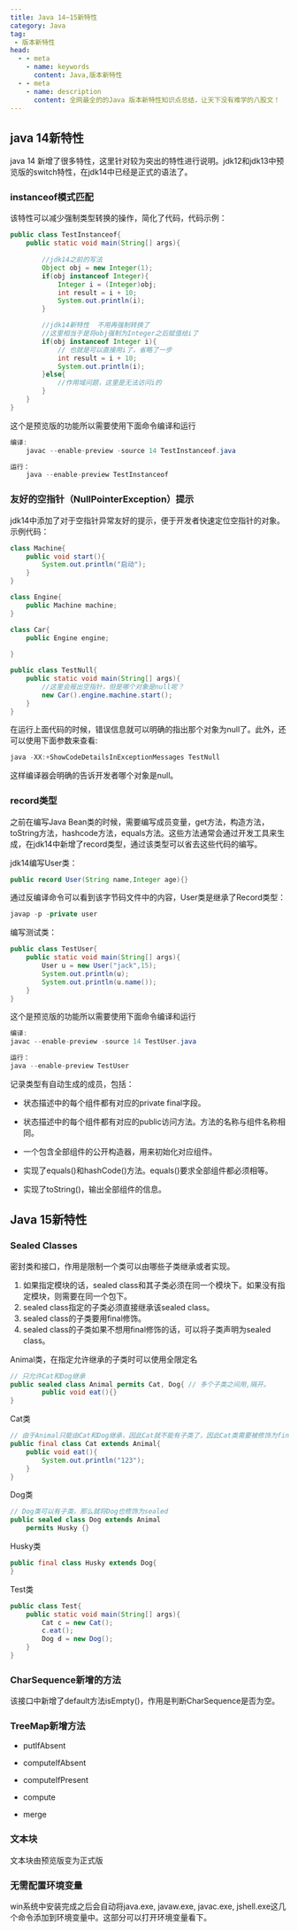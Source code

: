 ```yaml
---
title: Java 14~15新特性
category: Java
tag:
 - 版本新特性
head:
  - - meta
    - name: keywords
      content: Java,版本新特性
  - - meta
    - name: description
      content: 全网最全的的Java 版本新特性知识点总结，让天下没有难学的八股文！
---
```








## java 14新特性

java 14 新增了很多特性，这里针对较为突出的特性进行说明。jdk12和jdk13中预览版的switch特性，在jdk14中已经是正式的语法了。

 

### instanceof模式匹配

该特性可以减少强制类型转换的操作，简化了代码，代码示例：

```java
public class TestInstanceof{
    public static void main(String[] args){
    
        //jdk14之前的写法
        Object obj = new Integer(1);
        if(obj instanceof Integer){
            Integer i = (Integer)obj;
            int result = i + 10;
            System.out.println(i);
        }

        //jdk14新特性  不用再强制转换了
        //这里相当于是将obj强制为Integer之后赋值给i了
        if(obj instanceof Integer i){
            // 也就是可以直接用i了，省略了一步
            int result = i + 10;
            System.out.println(i);
        }else{
            //作用域问题，这里是无法访问i的
        }
    }
}
```

这个是预览版的功能所以需要使用下面命令编译和运行

```java
编译:
    javac --enable-preview -source 14 TestInstanceof.java

运行：
    java --enable-preview TestInstanceof
```



 

### 友好的空指针（NullPointerException）提示

jdk14中添加了对于空指针异常友好的提示，便于开发者快速定位空指针的对象。示例代码：

```java
class Machine{
    public void start(){
        System.out.println("启动");
    }
}

class Engine{
    public Machine machine;
}

class Car{
    public Engine engine;
    
}

public class TestNull{
    public static void main(String[] args){
        //这里会报出空指针，但是哪个对象是null呢？
        new Car().engine.machine.start();
    }
}
```



在运行上面代码的时候，错误信息就可以明确的指出那个对象为null了。此外，还可以使用下面参数来查看:

```java
java -XX:+ShowCodeDetailsInExceptionMessages TestNull
```



这样编译器会明确的告诉开发者哪个对象是null。

 

### record类型

之前在编写Java Bean类的时候，需要编写成员变量，get方法，构造方法，toString方法，hashcode方法，equals方法。这些方法通常会通过开发工具来生成，在jdk14中新增了record类型，通过该类型可以省去这些代码的编写。

jdk14编写User类：

```java
public record User(String name,Integer age){}
```



通过反编译命令可以看到该字节码文件中的内容，User类是继承了Record类型：

```java
javap -p -private user
```



编写测试类：

```java
public class TestUser{
    public static void main(String[] args){
        User u = new User("jack",15);
        System.out.println(u);
        System.out.println(u.name());
    }
}
```



这个是预览版的功能所以需要使用下面命令编译和运行

```java
编译:
javac --enable-preview -source 14 TestUser.java

运行：
java --enable-preview TestUser
```



记录类型有自动生成的成员，包括：

- 状态描述中的每个组件都有对应的private final字段。

- 状态描述中的每个组件都有对应的public访问方法。方法的名称与组件名称相同。

- 一个包含全部组件的公开构造器，用来初始化对应组件。

- 实现了equals()和hashCode()方法。equals()要求全部组件都必须相等。

- 实现了toString()，输出全部组件的信息。

 

## Java 15新特性

### Sealed Classes

密封类和接口，作用是限制一个类可以由哪些子类继承或者实现。

1. 如果指定模块的话，sealed class和其子类必须在同一个模块下。如果没有指定模块，则需要在同一个包下。
2. sealed class指定的子类必须直接继承该sealed class。
3. sealed class的子类要用final修饰。
4. sealed class的子类如果不想用final修饰的话，可以将子类声明为sealed class。

Animal类，在指定允许继承的子类时可以使用全限定名

```java
// 只允许Cat和Dog继承
public sealed class Animal permits Cat, Dog{ // 多个子类之间用,隔开。
        public void eat(){}
}
```



Cat类

```java
// 由于Animal只能由Cat和Dog继承，因此Cat就不能有子类了，因此Cat类需要被修饰为final
public final class Cat extends Animal{ 
    public void eat(){
        System.out.println("123");
    }
}
```



Dog类

```java
// Dog类可以有子类，那么就将Dog也修饰为sealed
public sealed class Dog extends Animal
    permits Husky {}
```



Husky类

```java
public final class Husky extends Dog{
}
```



Test类

```java
public class Test{
    public static void main(String[] args){
        Cat c = new Cat();
        c.eat();
        Dog d = new Dog();
    }
}
```



### CharSequence新增的方法

该接口中新增了default方法isEmpty()，作用是判断CharSequence是否为空。

### TreeMap新增方法

- putIfAbsent

- computeIfAbsent

- computeIfPresent

- compute

- merge

### 文本块

文本块由预览版变为正式版

### 无需配置环境变量

win系统中安装完成之后会自动将java.exe, javaw.exe, javac.exe, jshell.exe这几个命令添加到环境变量中。这部分可以打开环境变量看下。

 


<!-- @include: @article-footer.snippet.md -->     









